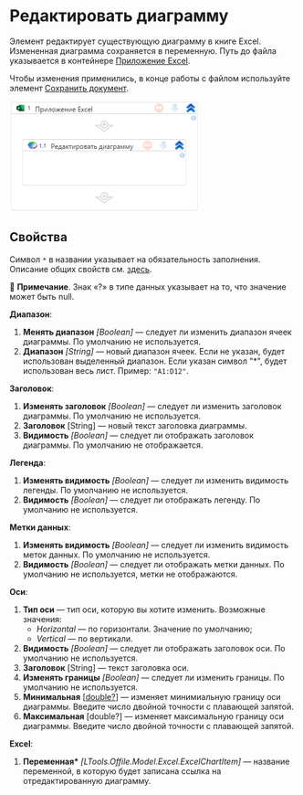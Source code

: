 # Редактировать диаграмму

Элемент редактирует существующую диаграмму в книге Excel. Измененная диаграмма сохраняется в переменную. Путь до файла указывается в контейнере [Приложение Excel](https://docs.primo-rpa.ru/primo-rpa/g_elements/el_basic/els_excel/el_excel_app). 

Чтобы изменения применились, в конце работы c файлом используйте элемент [Сохранить документ](https://docs.primo-rpa.ru/primo-rpa/g_elements/el_basic/els_excel/el_excel_save).

![Элемент «Редактировать диаграмму»](<../../../.gitbook/assets1/windows_items/ExcelWFUpdateChart.png>)


## Свойства

Символ `*` в названии указывает на обязательность заполнения. Описание общих свойств см. [здесь](https://docs.primo-rpa.ru/primo-rpa/primo-studio/process/elements#svoistva-elementa).

:small_blue_diamond: **Примечание**. Знак «?» в типе данных указывает на то, что значение может быть null.

**Диапазон**:

1. **Менять диапазон** *[Boolean]* — следует ли изменить диапазон ячеек диаграммы. По умолчанию не используется.
1. **Диапазон** *[String]* — новый диапазон ячеек. Если не указан, будет использован выделенный диапазон. Если указан символ "*", будет использован весь лист. Пример: `"A1:D12"`. 

**Заголовок**:

1. **Изменять заголовок** *[Boolean]* — следует ли изменить заголовок диаграммы. По умолчанию не используется.
1. **Заголовок** [String] — новый текст заголовка диаграммы.
1. **Видимость** *[Boolean]* — следует ли отображать заголовок диаграммы. По умолчанию не отображается.

**Легенда**:

1. **Изменять видимость** *[Boolean]* — следует ли изменить видимость легенды. По умолчанию не используется.
1. **Видимость** *[Boolean]* — следует ли отображать легенду. По умолчанию не используется.

**Метки данных**:

1. **Изменять видимость** *[Boolean]* — следует ли изменить видимость меток данных. По умолчанию не используется.
1. **Видимость** *[Boolean]* — следует ли отображать метки данных. По умолчанию не используется, метки не отображаются.

**Оси**:

1. **Тип оси** — тип оси, которую вы хотите изменить. Возможные значения:
   * *Horizontal* — по горизонтали. Значение по умолчанию;
   * *Vertical* — по вертикали.
1. **Видимость** *[Boolean]* — следует ли отображать заголовок оси. По умолчанию не используется.
1. **Заголовок** [String] — текст заголовка оси.
1. **Изменять границы** *[Boolean]* — следует ли изменить границы. По умолчанию не используется.
1. **Минимальная** [[double?](https://learn.microsoft.com/ru-ru/dotnet/api/system.double?view=net-5.0)] — изменяет минимиальную границу оси диаграммы. Введите число двойной точности с плавающей запятой.
1. **Максимальная** [double?] — изменяет максимальную границу оси диаграммы. Введите число двойной точности с плавающей запятой.


**Excel**:

1. **Переменная\*** *[LTools.Offile.Model.Excel.ExcelChartItem]* — название переменной, в которую будет записана ссылка на отредактированную диаграмму.
